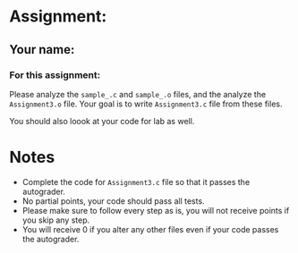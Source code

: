 # Assignment:

## Your name:

### For this assignment: <br/>
Please analyze  the `sample_.c` and `sample_.o` files, and the analyze the `Assignment3.o` file. Your goal is to write `Assignment3.c` file from these files. 


You should also loook at your code for lab as well.

# Notes
- Complete the code for `Assignment3.c` file so that it passes the autograder. 
- No partial points, your code should pass all tests.
- Please make sure to follow every step as is, you will not receive points if you skip any step. 
- You will receive 0 if you alter any other files even if your code passes the autograder.

